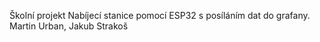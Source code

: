 Školní projekt
Nabíjecí  stanice pomocí ESP32 s posíláním dat do grafany.
Martin Urban, Jakub Strakoš
